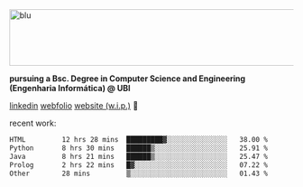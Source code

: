 
<img width="1415" height="100" alt="blu" src="https://github.com/rdsilva01/rdsilva01/assets/101207588/deb060e5-d035-4f09-b511-e3f50605b207">

**pursuing a Bsc. Degree in Computer Science and Engineering (Engenharia Informática) @ UBI** 

[linkedin](https://www.linkedin.com/in/rodrigo-silva-455b291bb/)
[webfolio](https://rdsilva01.github.io/portfolio-resume)
[website (w.i.p.)](https://rdsilva01.github.io/) 🏁

<!-- ![](https://komarev.com/ghpvc/?username=rdsilva01) -->

recent work:
<!--START_SECTION:waka-->

```txt
HTML         12 hrs 28 mins  █████████▓░░░░░░░░░░░░░░░   38.00 %
Python       8 hrs 30 mins   ██████▒░░░░░░░░░░░░░░░░░░   25.91 %
Java         8 hrs 21 mins   ██████▒░░░░░░░░░░░░░░░░░░   25.47 %
Prolog       2 hrs 22 mins   █▓░░░░░░░░░░░░░░░░░░░░░░░   07.22 %
Other        28 mins         ▒░░░░░░░░░░░░░░░░░░░░░░░░   01.43 %
```

<!--END_SECTION:waka-->

